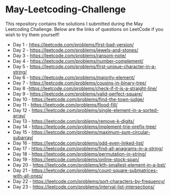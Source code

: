 # May-Leetcoding-Challenge

This repository contains the solutions I submitted during the May Leetcoding Challenge. Below are the links of questions on LeetCode if you wish to try them yourself!

* Day 1 - https://leetcode.com/problems/first-bad-version/
* Day 2 - https://leetcode.com/problems/jewels-and-stones/
* Day 3 - https://leetcode.com/problems/ransom-note/
* Day 4 - https://leetcode.com/problems/number-complement/
* Day 5 - https://leetcode.com/problems/first-unique-character-in-a-string/
* Day 6 - https://leetcode.com/problems/majority-element/
* Day 7 - https://leetcode.com/problems/cousins-in-binary-tree/
* Day 8 -https://leetcode.com/problems/check-if-it-is-a-straight-line/
* Day 9 - https://leetcode.com/problems/valid-perfect-square/
* Day 10 - https://leetcode.com/problems/find-the-town-judge/
* Day 11 - https://leetcode.com/problems/flood-fill/
* Day 12 - https://leetcode.com/problems/single-element-in-a-sorted-array/
* Day 13 - https://leetcode.com/problems/remove-k-digits/
* Day 14 - https://leetcode.com/problems/implement-trie-prefix-tree/
* Day 15 - https://leetcode.com/problems/maximum-sum-circular-subarray/
* Day 16 - https://leetcode.com/problems/odd-even-linked-list/
* Day 17 - https://leetcode.com/problems/find-all-anagrams-in-a-string/
* Day 18 - https://leetcode.com/problems/permutation-in-string/
* Day 19 - https://leetcode.com/problems/online-stock-span/
* Day 20 - https://leetcode.com/problems/kth-smallest-element-in-a-bst/
* Day 21 - https://leetcode.com/problems/count-square-submatrices-with-all-ones/
* Day 22 - https://leetcode.com/problems/sort-characters-by-frequency/
* Day 23 - https://leetcode.com/problems/interval-list-intersections/
